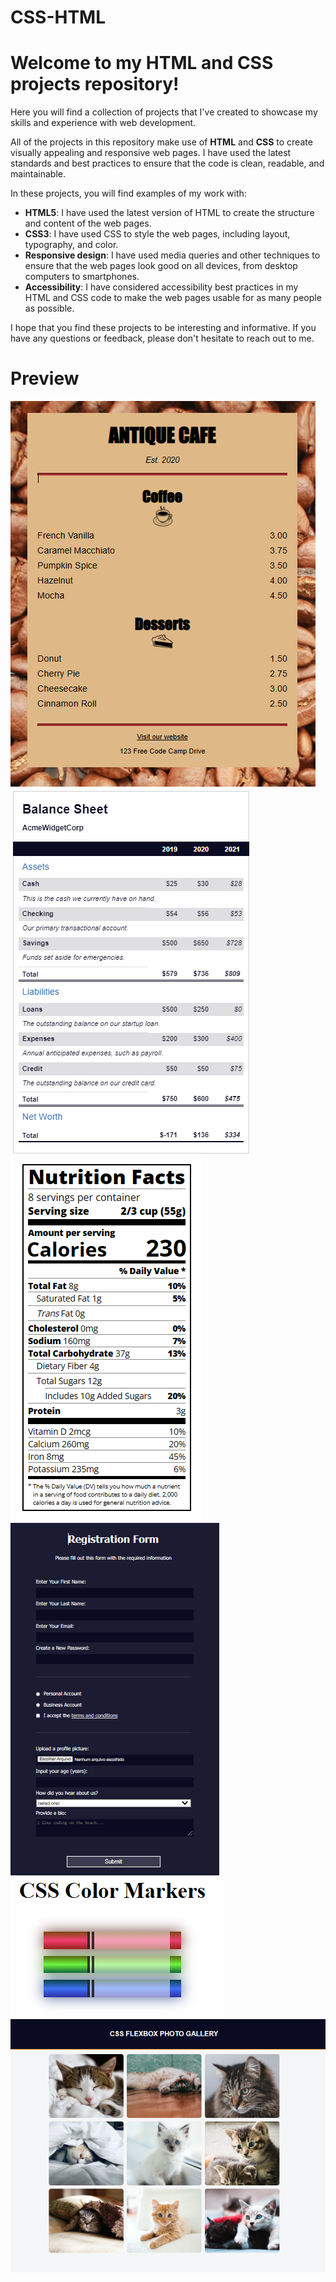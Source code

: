 # CSS-HTML

# Welcome to my HTML and CSS projects repository!

Here you will find a collection of projects that I've created to showcase my skills and experience with web development.

All of the projects in this repository make use of **HTML** and **CSS** to create visually appealing and responsive web pages. I have used the latest standards and best practices to ensure that the code is clean, readable, and maintainable.

In these projects, you will find examples of my work with:

- **HTML5**: I have used the latest version of HTML to create the structure and content of the web pages.
- **CSS3**: I have used CSS to style the web pages, including layout, typography, and color.
- **Responsive design**: I have used media queries and other techniques to ensure that the web pages look good on all devices, from desktop computers to smartphones.
- **Accessibility**: I have considered accessibility best practices in my HTML and CSS code to make the web pages usable for as many people as possible.

I hope that you find these projects to be interesting and informative. If you have any questions or feedback, please don't hesitate to reach out to me.

# Preview

<div>
  <img src = "https://github.com/rafaimn/CSS-HTML/blob/main/Media/antique-cafe.png">
  <img src ="https://github.com/rafaimn/CSS-HTML/blob/main/Media/balance-sheet.png">
  <img src ="https://github.com/rafaimn/CSS-HTML/blob/main/Media/nutrition-facts.png">
  <img src ="https://github.com/rafaimn/CSS-HTML/blob/main/Media/registration-form.png">
  <img src ="https://github.com/rafaimn/CSS-HTML/blob/main/Media/color-markers.png">
  <img src ="https://github.com/rafaimn/CSS-HTML/blob/main/Media/photo-gallery.png">
</div>
